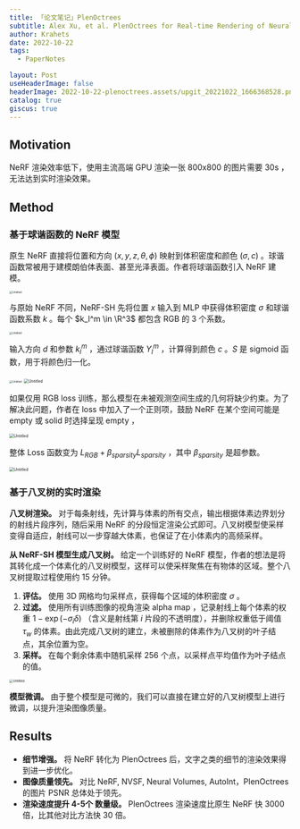 ```yaml
---
title: 「论文笔记」PlenOctrees
subtitle: Alex Xu, et al. PlenOctrees for Real-time Rendering of Neural Radiance Fields. ICCV 2021
author: Krahets
date: 2022-10-22
tags: 
  - PaperNotes

layout: Post
useHeaderImage: false
headerImage: 2022-10-22-plenoctrees.assets/upgit_20221022_1666368528.png
catalog: true
giscus: true
---
```


## Motivation

NeRF 渲染效率低下，使用主流高端 GPU 渲染一张 800x800 的图片需要 30s ，无法达到实时渲染效果。

## Method

### **基于球谐函数的 NeRF 模型**

原生 NeRF 直接将位置和方向 $(x, y, z, \theta, \phi )$ 映射到体积密度和颜色 $(\sigma, c)$ 。球谐函数常被用于建模朗伯体表面、甚至光泽表面。作者将球谐函数引入 NeRF 建模。

<img src="/2022-10-22-plenoctrees.assets/upgit_20221022_1666368528.png" alt="Untitled" style="zoom:33%;" />

与原始 NeRF 不同，NeRF-SH 先将位置 $x$ 输入到 MLP 中获得体积密度 $\sigma$ 和球谐函数系数 $k$ 。每个 $k_l^m \in \R^3$ 都包含 RGB 的 3 个系数。

<img src="/2022-10-22-plenoctrees.assets/upgit_20221022_1666368531.png" alt="Untitled" style="zoom: 33%;" />

输入方向 $d$ 和参数 $k_l^m$ ，通过球谐函数 $Y_l^m$ ，计算得到颜色 $c$ 。$S$ 是 sigmoid 函数，用于将颜色归一化。

<img src="/2022-10-22-plenoctrees.assets/upgit_20221022_1666368539.png" alt="Untitled" style="zoom: 33%;" />

<img src="/2022-10-22-plenoctrees.assets/upgit_20221022_1666368537.png" alt="Untitled" style="zoom: 50%;" />

如果仅用 RGB loss 训练，那么模型在未被观测空间生成的几何将缺少约束。为了解决此问题，作者在 loss 中加入了一个正则项，鼓励 NeRF 在某个空间可能是 empty 或 solid 时选择呈现 empty ，

<img src="/2022-10-22-plenoctrees.assets/upgit_20221022_1666368559.png" alt="Untitled" style="zoom: 50%;" />

整体 Loss 函数变为 $L_{RGB} + \beta_{sparsity} L_{sparsity}$ ，其中 $\beta_{sparsity}$ 是超参数。

<img src="/2022-10-22-plenoctrees.assets/upgit_20221022_1666368562.png" alt="Untitled" style="zoom:50%;" />

### **基于八叉树的实时渲染**

**八叉树渲染。** 对于每条射线，先计算与体素的所有交点，输出根据体素边界划分的射线片段序列，随后采用 NeRF 的分段恒定渲染公式即可。八叉树模型使采样变得自适应，射线可以一步穿越大体素，也保证了在小体素内的高频采样。

**从 NeRF-SH 模型生成八叉树。** 给定一个训练好的 NeRF 模型，作者的想法是将其转化成一个体素化的八叉树模型，这样可以使采样聚焦在有物体的区域。整个八叉树提取过程使用约 15 分钟。

1. **评估。** 使用 3D 网格均匀采样点，获得每个区域的体积密度 $\sigma$ 。
2. **过滤。** 使用所有训练图像的视角渲染 alpha map ，记录射线上每个体素的权重 $1 - \exp(- \sigma_i \delta)$ （含义是射线第 $i$ 片段的不透明度），并删除权重低于阈值 $\tau_w$ 的体素。由此完成八叉树的建立，未被删除的体素作为八叉树的叶子结点，其余位置为空。
3. **采样。** 在每个剩余体素中随机采样 256 个点，以采样点平均值作为叶子结点的值。

<img src="/2022-10-22-plenoctrees.assets/upgit_20221022_1666368598.png" alt="Untitled" style="zoom:40%;" />

**模型微调。** 由于整个模型是可微的，我们可以直接在建立好的八叉树模型上进行微调，以提升渲染图像质量。

## Results

- **细节增强。** 将 NeRF 转化为 PlenOctrees 后，文字之类的细节的渲染效果得到进一步优化。
- **图像质量领先。** 对比 NeRF, NVSF, Neural Volumes, AutoInt，PlenOctrees 的图片 PSNR 总体处于领先。
- **渲染速度提升 4-5个 数量级。** PlenOctrees 渲染速度比原生 NeRF 快 3000 倍，比其他对比方法快 30 倍。
